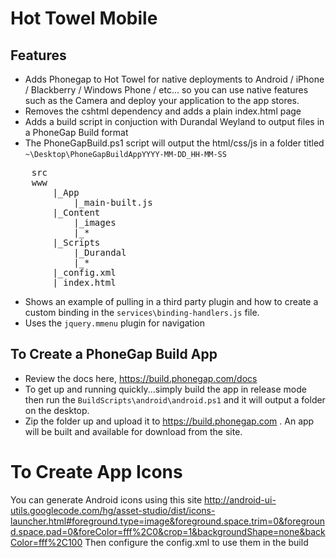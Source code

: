 ﻿Hot Towel Mobile
=================
Features
---------
* Adds Phonegap to Hot Towel for native deployments to Android / iPhone / Blackberry / Windows Phone / etc... so 
you can use native features such as the Camera and deploy your application to the app stores.
* Removes the cshtml dependency and adds a plain index.html page
* Adds a build script in conjuction with Durandal Weyland to output files in a PhoneGap Build format
* The PhoneGapBuild.ps1 script will output the html/css/js in a folder titled 
`~\Desktop\PhoneGapBuildAppYYYY-MM-DD_HH-MM-SS`
<pre>
	src
	www
		|_App
			|_main-built.js
		|_Content
			|_images
			|_*
		|_Scripts	
			|_Durandal
			|_*
		|_config.xml
		|_index.html
</pre>
* Shows an example of pulling in a third party plugin and how to create a custom binding in the `services\binding-handlers.js` file. 
* Uses the `jquery.mmenu` plugin for navigation 

To Create a PhoneGap Build App
--------------------------------
* Review the docs here, https://build.phonegap.com/docs 
* To get up and running quickly...simply build the app in release mode then
 run the `BuildScripts\android\android.ps1` and it will output a folder on the desktop.
* Zip the folder up and upload it to https://build.phonegap.com . 
An app will be built and available for download from the site.

To Create App Icons
====================
You can generate Android icons using this site http://android-ui-utils.googlecode.com/hg/asset-studio/dist/icons-launcher.html#foreground.type=image&foreground.space.trim=0&foreground.space.pad=0&foreColor=fff%2C0&crop=1&backgroundShape=none&backColor=fff%2C100
Then configure the config.xml to use them in the build
